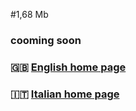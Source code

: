 #1,68 Mb

### cooming soon

### 🇬🇧 [English home page](/readme-en.md)
### 🇮🇹 [Italian home page](/readme.md)


